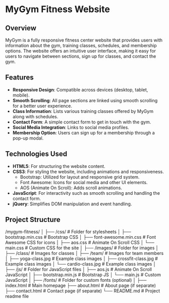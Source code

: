 # MyGym Fitness Website

## Overview

MyGym is a fully responsive fitness center website that provides users with information about the gym, training classes, schedules, and membership options. The website offers an intuitive user interface, making it easy for users to navigate between sections, sign up for classes, and contact the gym.

## Features

- **Responsive Design**: Compatible across devices (desktop, tablet, mobile).
- **Smooth Scrolling**: All page sections are linked using smooth scrolling for a better user experience.
- **Class Information**: Lists various training classes offered by MyGym along with schedules.
- **Contact Form**: A simple contact form to get in touch with the gym.
- **Social Media Integration**: Links to social media profiles.
- **Membership Option**: Users can sign up for a membership through a pop-up modal.

## Technologies Used

- **HTML5**: For structuring the website content.
- **CSS3**: For styling the website, including animations and responsiveness.
  - Bootstrap: Utilized for layout and responsive grid system.
  - Font Awesome: Icons for social media and other UI elements.
  - AOS (Animate On Scroll): Adds scroll animations.
- **JavaScript**: For interactivity such as smooth scrolling and handling the contact form.
- **jQuery**: Simplifies DOM manipulation and event handling.
  
## Project Structure

/mygym-fitness/
│
├── /css/                     # Folder for stylesheets
│   ├── bootstrap.min.css      # Bootstrap CSS
│   ├── font-awesome.min.css   # Font Awesome CSS for icons
│   ├── aos.css                # Animate On Scroll CSS
│   └── main.css               # Custom CSS for the site
│
├── /images/                   # Folder for images
│   ├── /class/                # Images for classes
│   ├── /team/                 # Images for team members
│   ├── yoga-class.jpg         # Example class images
│   ├── crossfit-class.jpg     # Example class images
│   └── cardio-class.jpg       # Example class images
│
├── /js/                       # Folder for JavaScript files
│   ├── aos.js                 # Animate On Scroll JavaScript
│   ├── bootstrap.min.js       # Bootstrap JS
│   └── main.js                # Custom JavaScript
│
├── /fonts/                    # Folder for custom fonts (optional)
│
├── index.html                 # Main homepage
├── about.html                 # About page (if separate)
├── contact.html               # Contact page (if separate)
└── README.md                  # Project readme file
